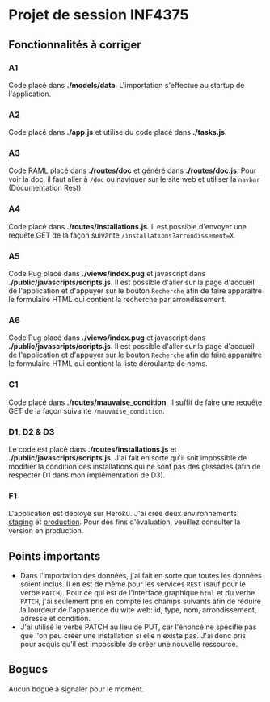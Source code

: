 Projet de session INF4375
=========================

Fonctionnalités à corriger
--------------------------

### A1 ###

Code placé dans **./models/data**.
L'importation s'effectue au startup de l'application.

### A2 ###

Code placé dans **./app.js** et utilise du code placé dans **./tasks.js**.

### A3 ###

Code RAML placé dans **./routes/doc** et généré dans **./routes/doc.js**.
Pour voir la doc, il faut aller à `/doc` ou naviguer sur le site web et utiliser la `navbar` (Documentation Rest).

### A4 ###

Code placé dans **./routes/installations.js**.
Il est possible d'envoyer une requête GET de la façon suivante `/installations?arrondissement=X`.

### A5 ###

Code Pug placé dans **./views/index.pug** et javascript dans **./public/javascripts/scripts.js**.
Il est possible d'aller sur la page d'accueil de l'application et d'appuyer sur le bouton `Recherche` afin de faire apparaitre le formulaire HTML qui contient la recherche par arrondissement.

### A6 ###

Code Pug placé dans **./views/index.pug** et javascript dans **./public/javascripts/scripts.js**.
Il est possible d'aller sur la page d'accueil de l'application et d'appuyer sur le bouton `Recherche` afin de faire apparaitre le formulaire HTML qui contient la liste déroulante de noms.

### C1 ###

Code placé dans **./routes/mauvaise_condition**.
Il suffit de faire une requête GET de la façon suivante `/mauvaise_condition`.

### D1, D2 & D3 ###

Le code est placé dans **./routes/installations.js** et **./public/javascripts/scripts.js**.
J'ai fait en sorte qu'il soit impossible de modifier la condition des installations qui ne sont pas des glissades (afin de respecter D1 dans mon implémentation de D3).

### F1 ###

L'application est déployé sur Heroku. J'ai créé deux environnements: [staging](http://inf4375-projet-staging.herokuapp.com) et [production](http://inf4375-projet-prod.herokuapp.com). Pour des fins d'évaluation, veuillez consulter la version en production.


Points importants
-----------------

* Dans l'importation des données, j'ai fait en sorte que toutes les données soient inclus. Il en est de même pour les services `REST` (sauf pour le verbe `PATCH`). Pour ce qui est de l'interface graphique `html` et du verbe `PATCH`, j'ai seulement pris en compte les champs suivants afin de réduire la lourdeur de l'apparence du wite web: id, type, nom, arrondissement, adresse et condition.
* J'ai utilisé le verbe PATCH au lieu de PUT, car l'énoncé ne spécifie pas que l'on peu créer une installation si elle n'existe pas. J'ai donc pris pour acquis qu'il est impossible de créer une nouvelle ressource.

Bogues
------

Aucun bogue à signaler pour le moment.
